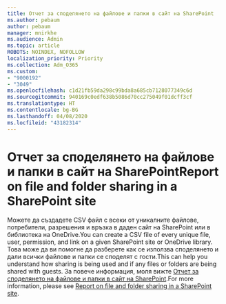 ```yaml
---
title: Отчет за споделянето на файлове и папки в сайт на SharePoint
ms.author: pebaum
author: pebaum
manager: mnirkhe
ms.audience: Admin
ms.topic: article
ROBOTS: NOINDEX, NOFOLLOW
localization_priority: Priority
ms.collection: Adm_O365
ms.custom:
- "9000192"
- "3049"
ms.openlocfilehash: c1d21fb59da298c99bda8a685cb7128077349c6d
ms.sourcegitcommit: 940169c0edf638b5086d70cc275049f01dcff3cf
ms.translationtype: HT
ms.contentlocale: bg-BG
ms.lasthandoff: 04/08/2020
ms.locfileid: "43182314"
---
```

# <a name="report-on-file-and-folder-sharing-in-a-sharepoint-site"></a><span data-ttu-id="5dabe-102">Отчет за споделянето на файлове и папки в сайт на SharePoint</span><span class="sxs-lookup"><span data-stu-id="5dabe-102">Report on file and folder sharing in a SharePoint site</span></span>

<span data-ttu-id="5dabe-103">Можете да създадете CSV файл с всеки от уникалните файлове, потребители, разрешения и връзка в даден сайт на SharePoint или в библиотека на OneDrive.</span><span class="sxs-lookup"><span data-stu-id="5dabe-103">You can create a CSV file of every unique file, user, permission, and link on a given SharePoint site or OneDrive library.</span></span> <span data-ttu-id="5dabe-104">Това може да ви помогне да разберете как се използва споделянето и дали всички файлове и папки се споделят с гости.</span><span class="sxs-lookup"><span data-stu-id="5dabe-104">This can help you understand how sharing is being used and if any files or folders are being shared with guests.</span></span> <span data-ttu-id="5dabe-105">За повече информация, моля вижте [Отчет за споделянето на файлове и папки в сайт на SharePoint](https://docs.microsoft.com/sharepoint/sharing-reports).</span><span class="sxs-lookup"><span data-stu-id="5dabe-105">For more information, please see [Report on file and folder sharing in a SharePoint site](https://docs.microsoft.com/sharepoint/sharing-reports).</span></span>
